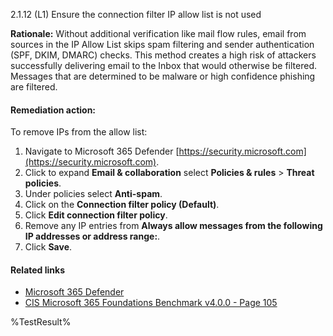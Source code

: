 2.1.12 (L1) Ensure the connection filter IP allow list is not used

**Rationale:**
Without additional verification like mail flow rules, email from sources in the IP Allow List skips spam filtering and sender authentication (SPF, DKIM, DMARC) checks. This method creates a high risk of attackers successfully delivering email to the Inbox that would otherwise be filtered. Messages that are determined to be malware or high confidence phishing are filtered.

#### Remediation action:

To remove IPs from the allow list:
1. Navigate to Microsoft 365 Defender [https://security.microsoft.com](https://security.microsoft.com).
2. Click to expand **Email & collaboration** select **Policies & rules** > **Threat policies**.
3. Under policies select **Anti-spam**.
4. Click on the **Connection filter policy (Default)**.
5. Click **Edit connection filter policy**.
6. Remove any IP entries from **Always allow messages from the following IP addresses or address range:**.
7. Click **Save**.

#### Related links

* [Microsoft 365 Defender](https://security.microsoft.com)
* [CIS Microsoft 365 Foundations Benchmark v4.0.0 - Page 105](https://www.cisecurity.org/benchmark/microsoft_365)

<!--- Results --->
%TestResult%